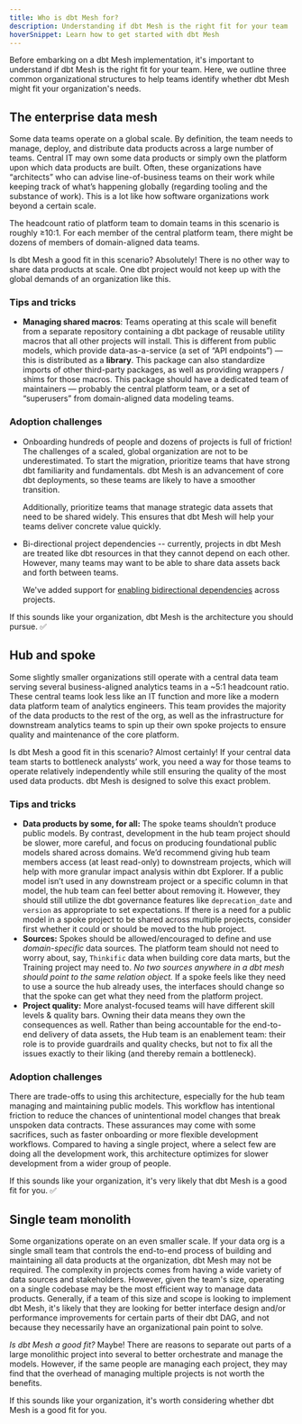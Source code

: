 ```yaml
---
title: Who is dbt Mesh for?
description: Understanding if dbt Mesh is the right fit for your team
hoverSnippet: Learn how to get started with dbt Mesh
---
```


Before embarking on a dbt Mesh implementation, it's important to understand if dbt Mesh is the right fit for your team. Here, we outline three common organizational structures to help teams identify whether dbt Mesh might fit your organization's needs. 

## The enterprise data mesh

Some data teams operate on a global scale. By definition, the team needs to manage, deploy, and distribute data products across a large number of teams. Central IT may own some data products or simply own the platform upon which data products are built. Often, these organizations have “architects” who can advise line-of-business teams on their work while keeping track of what’s happening globally (regarding tooling and the substance of work). This is a lot like how software organizations work beyond a certain scale.

The headcount ratio of platform team to domain teams in this scenario is roughly ≥10:1. For each member of the central platform team, there might be dozens of members of domain-aligned data teams.

Is dbt Mesh a good fit in this scenario? Absolutely! There is no other way to share data products at scale. One dbt project would not keep up with the global demands of an organization like this.

### Tips and tricks

- **Managing shared macros**: Teams operating at this scale will benefit from a separate repository containing a dbt package of reusable utility macros that all other projects will install. This is different from public models, which provide data-as-a-service (a set of “API endpoints”) — this is distributed as a **library**. This package can also standardize imports of other third-party packages, as well as providing wrappers / shims for those macros. This package should have a dedicated team of maintainers — probably the central platform team, or a set of “superusers” from domain-aligned data modeling teams.

### Adoption challenges

- Onboarding hundreds of people and dozens of projects is full of friction! The challenges of a scaled, global organization are not to be underestimated. To start the migration, prioritize teams that have strong dbt familiarity and fundamentals. dbt Mesh is an advancement of core dbt deployments, so these teams are likely to have a smoother transition. 
  
  Additionally, prioritize teams that manage strategic data assets that need to be shared widely. This ensures that dbt Mesh will help your teams deliver concrete value quickly.
- Bi-directional project dependencies -- currently, projects in dbt Mesh are treated like dbt resources in that they cannot depend on each other. However, many teams may want to be able to share data assets back and forth between teams. 
  
  We've added support for [enabling bidirectional dependencies](/best-practices/how-we-mesh/mesh-3-structures#cycle-detection) across projects. <Lifecycle status="beta"/>

If this sounds like your organization, dbt Mesh is the architecture you should pursue. ✅

## Hub and spoke

Some slightly smaller organizations still operate with a central data team serving several business-aligned analytics teams in a ~5:1 headcount ratio. These central teams look less like an IT function and more like a modern data platform team of analytics engineers. This team provides the majority of the data products to the rest of the org, as well as the infrastructure for downstream analytics teams to spin up their own spoke projects to ensure quality and maintenance of the core platform.

Is dbt Mesh a good fit in this scenario? Almost certainly! If your central data team starts to bottleneck analysts’ work, you need a way for those teams to operate relatively independently while still ensuring the quality of the most used data products. dbt Mesh is designed to solve this exact problem.

### Tips and tricks

- **Data products by some, for all:** The spoke teams shouldn’t produce public models. By contrast, development in the hub team project should be slower, more careful, and focus on producing foundational public models shared across domains. We’d recommend giving hub team members access (at least read-only) to downstream projects, which will help with more granular impact analysis within dbt Explorer. If a public model isn’t used in any downstream project or a specific column in that model, the hub team can feel better about removing it. However, they should still utilize the dbt governance features like `deprecation_date` and `version` as appropriate to set expectations. If there is a need for a public model in a spoke project to be shared across multiple projects, consider first whether it could or should be moved to the hub project.
- **Sources:** Spokes should be allowed/encouraged to define and use _domain-specific_ data sources. The platform team should not need to worry about, say, `Thinkific` data when building core data marts, but the Training project may need to. _No two sources anywhere in a dbt mesh should point to the same relation object._ If a spoke feels like they need to use a source the hub already uses, the interfaces should change so that the spoke can get what they need from the platform project.
- **Project quality:** More analyst-focused teams will have different skill levels & quality bars. Owning their data means they own the consequences as well. Rather than being accountable for the end-to-end delivery of data assets, the Hub team is an enablement team: their role is to provide guardrails and quality checks, but not to fix all the issues exactly to their liking (and thereby remain a bottleneck).

### Adoption challenges

There are trade-offs to using this architecture, especially for the hub team managing and maintaining public models. This workflow has intentional friction to reduce the chances of unintentional model changes that break unspoken data contracts. These assurances may come with some sacrifices, such as faster onboarding or more flexible development workflows. Compared to having a single project, where a select few are doing all the development work, this architecture optimizes for slower development from a wider group of people.

If this sounds like your organization, it's very likely that dbt Mesh is a good fit for you. ✅

## Single team monolith

Some organizations operate on an even smaller scale. If your data org is a single small team that controls the end-to-end process of building and maintaining all data products at the organization, dbt Mesh may not be required. The complexity in projects comes from having a wide variety of data sources and stakeholders. However, given the team's size, operating on a single codebase may be the most efficient way to manage data products. Generally, if a team of this size and scope is looking to implement dbt Mesh, it's likely that they are looking for better interface design and/or performance improvements for certain parts of their dbt DAG, and not because they necessarily have an organizational pain point to solve.

_Is dbt Mesh a good fit?_  Maybe! There are reasons to separate out parts of a large monolithic project into several to better orchestrate and manage the models. However, if the same people are managing each project, they may find that the overhead of managing multiple projects is not worth the benefits.

If this sounds like your organization, it's worth considering whether dbt Mesh is a good fit for you.
